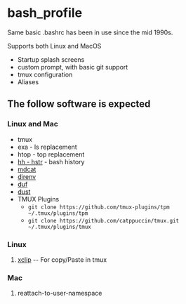 bash_profile
============

Same basic .bashrc has been in use since the mid 1990s.

Supports both Linux and MacOS

* Startup splash screens
* custom prompt, with basic git support
* tmux configuration
* Aliases


## The follow software is expected

### Linux and Mac

* tmux
* exa - ls replacement
* htop - top replacement
* [hh - hstr](https://github.com/dvorka/hstr) - bash history
* [mdcat](https://github.com/lunaryorn/mdcat)
* [direnv](https://direnv.net)
* [duf](https://github.com/muesli/duf)
* [dust](https://github.com/bootandy/dust)
* TMUX Plugins
  * `git clone https://github.com/tmux-plugins/tpm ~/.tmux/plugins/tpm`
  * `git clone https://github.com/catppuccin/tmux.git ~/.tmux/plugins/tmux`

### Linux

1. [xclip](https://github.com/astrand/xclip) -- For copy/Paste in tmux

### Mac

1. reattach-to-user-namespace
